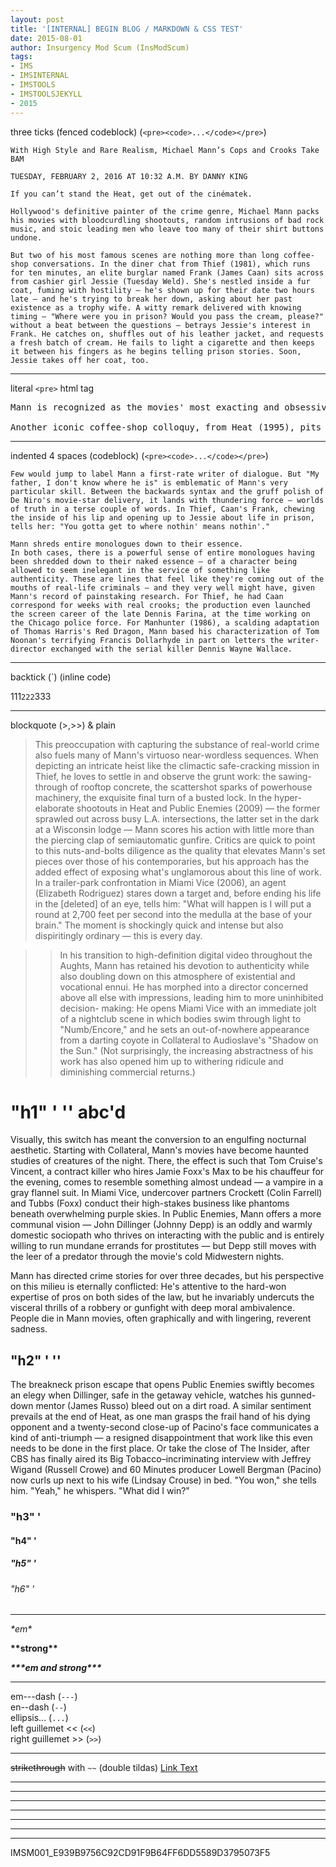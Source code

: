 ```yaml
---
layout: post
title: '[INTERNAL] BEGIN BLOG / MARKDOWN & CSS TEST'
date: 2015-08-01
author: Insurgency Mod Scum (InsModScum)
tags:
- IMS
- IMSINTERNAL
- IMSTOOLS
- IMSTOOLSJEKYLL
- 2015
---
```


three ticks (fenced codeblock) (`<pre><code>...</code></pre>`)

```
With High Style and Rare Realism, Michael Mann’s Cops and Crooks Take BAM

TUESDAY, FEBRUARY 2, 2016 AT 10:32 A.M. BY DANNY KING

If you can’t stand the Heat, get out of the cinématek.
```
```
Hollywood's definitive painter of the crime genre, Michael Mann packs his movies with bloodcurdling shootouts, random intrusions of bad rock music, and stoic leading men who leave too many of their shirt buttons undone.
```

```
But two of his most famous scenes are nothing more than long coffee-shop conversations. In the diner chat from Thief (1981), which runs for ten minutes, an elite burglar named Frank (James Caan) sits across from cashier girl Jessie (Tuesday Weld). She's nestled inside a fur coat, fuming with hostility — he's shown up for their date two hours late — and he's trying to break her down, asking about her past existence as a trophy wife. A witty remark delivered with knowing timing — "Where were you in prison? Would you pass the cream, please?" without a beat between the questions — betrays Jessie's interest in Frank. He catches on, shuffles out of his leather jacket, and requests a fresh batch of cream. He fails to light a cigarette and then keeps it between his fingers as he begins telling prison stories. Soon, Jessie takes off her coat, too.
```

---

literal `<pre>` html tag

<pre>
Mann is recognized as the movies' most exacting and obsessive chronicler of cops and criminals, night-owl figures whose commitment to the job leads to ruined relationships and chronic solitude — a reputation duly borne out in BAMcinématek's twelve-title retrospective. But the relatively unmacho qualities of Thief's diner scene — the sensitivity to real-time body language, to the awkward fitfulness of everyday conversation — are no less essential to the identity of his work.

Another iconic coffee-shop colloquy, from Heat (1995), pits yet two more Godfather alums, Robert De Niro and Al Pacino, against each other at the same table — but the movie also features a second intimate diner duet, one in line with Thief. This time, it's the elite crook (De Niro) who asks the girl, a shy bookstore clerk named Eady (Amy Brenneman), to pass the cream. She sparks up a conversation, and De Niro's cautious Neil gives in to her signals, suspending his code of isolation. He slides one seat closer at the counter and charms her with introductory questions. Strangers at the start of the scene, Neil and Eady are soon standing on his high-rise balcony, sipping something stronger and peering down at the shimmer of Los Angeles. When pressed for his family history, Neil says: "My father, I don't know where he is. Got a brother somewhere."
</pre>

---

indented 4 spaces (codeblock) (`<pre><code>...</code></pre>`)

    Few would jump to label Mann a first-rate writer of dialogue. But "My father, I don't know where he is" is emblematic of Mann's very particular skill. Between the backwards syntax and the gruff polish of De Niro's movie-star delivery, it lands with thundering force — worlds of truth in a terse couple of words. In Thief, Caan's Frank, chewing the inside of his lip and opening up to Jessie about life in prison, tells her: "You gotta get to where nothin' means nothin'."

    Mann shreds entire monologues down to their essence.
    In both cases, there is a powerful sense of entire monologues having been shredded down to their naked essence — of a character being allowed to seem inelegant in the service of something like authenticity. These are lines that feel like they're coming out of the mouths of real-life criminals — and they very well might have, given Mann's record of painstaking research. For Thief, he had Caan correspond for weeks with real crooks; the production even launched the screen career of the late Dennis Farina, at the time working on the Chicago police force. For Manhunter (1986), a scalding adaptation of Thomas Harris's Red Dragon, Mann based his characterization of Tom Noonan's terrifying Francis Dollarhyde in part on letters the writer-director exchanged with the serial killer Dennis Wayne Wallace.

---

backtick (`) (inline code)

111`222`333

---

blockquote (>,>>) & plain

>This preoccupation with capturing the substance of real-world crime also fuels many of Mann's virtuoso near-wordless sequences. When depicting an intricate heist like the climactic safe-cracking mission in Thief, he loves to settle in and observe the grunt work: the sawing-through of rooftop concrete, the scattershot sparks of powerhouse machinery, the exquisite final turn of a busted lock. In the hyper-elaborate shootouts in Heat and Public Enemies (2009) — the former sprawled out across busy L.A. intersections, the latter set in the dark at a Wisconsin lodge — Mann scores his action with little more than the piercing clap of semiautomatic gunfire. Critics are quick to point to this nuts-and-bolts diligence as the quality that elevates Mann's set pieces over those of his contemporaries, but his approach has the added effect of exposing what's unglamorous about this line of work. In a trailer-park confrontation in Miami Vice (2006), an agent (Elizabeth Rodriguez) stares down a target and, before ending his life in the [deleted] of an eye, tells him: "What will happen is I will put a round at 2,700 feet per second into the medulla at the base of your brain." The moment is shockingly quick and intense but also dispiritingly ordinary — this is every day.

>>In his transition to high-definition digital video throughout the Aughts, Mann has retained his devotion to authenticity while also doubling down on this atmosphere of existential and vocational ennui. He has morphed into a director concerned above all else with impressions, leading him to more uninhibited decision- making: He opens Miami Vice with an immediate jolt of a nightclub scene in which bodies swim through light to "Numb/Encore," and he sets an out-of-nowhere appearance from a darting coyote in Collateral to Audioslave's "Shadow on the Sun." (Not surprisingly, the increasing abstractness of his work has also opened him up to withering ridicule and diminishing commercial returns.)


# "h1" ' '' abc'd #

>
Visually, this switch has meant the conversion to an engulfing nocturnal aesthetic. Starting with Collateral, Mann's movies have become haunted studies of creatures of the night. There, the effect is such that Tom Cruise's Vincent, a contract killer who hires Jamie Foxx's Max to be his chauffeur for the evening, comes to resemble something almost undead — a vampire in a gray flannel suit. In Miami Vice, undercover partners Crockett (Colin Farrell) and Tubbs (Foxx) conduct their high-stakes business like phantoms beneath overwhelming purple skies. In Public Enemies, Mann offers a more communal vision — John Dillinger (Johnny Depp) is an oddly and warmly domestic sociopath who thrives on interacting with the public and is entirely willing to run mundane errands for prostitutes — but Depp still moves with the leer of a predator through the movie's cold Midwestern nights.


Mann has directed crime stories for over three decades, but his perspective on this milieu is eternally conflicted: He's attentive to the hard-won expertise of pros on both sides of the law, but he invariably undercuts the visceral thrills of a robbery or gunfight with deep moral ambivalence. People die in Mann movies, often graphically and with lingering, reverent sadness.

## "h2" ' '' ##

The breakneck prison escape that opens Public Enemies swiftly becomes an elegy when Dillinger, safe in the getaway vehicle, watches his gunned-down mentor (James Russo) bleed out on a dirt road. A similar sentiment prevails at the end of Heat, as one man grasps the frail hand of his dying opponent and a twenty-second close-up of Pacino's face communicates a kind of anti-triumph — a resigned disappointment that work like this even needs to be done in the first place. Or take the close of The Insider, after CBS has finally aired its Big Tobacco–incriminating interview with Jeffrey Wigand (Russell Crowe) and 60 Minutes producer Lowell Bergman (Pacino) now curls up next to his wife (Lindsay Crouse) in bed. "You won," she tells him. "Yeah," he whispers. "What did I win?"

### "h3" ' ###
#### "h4" ' ####
##### "h5" ' #####
###### "h6" ' ######

---

*\*em\**

**\*\*strong\*\***

***\*\*\*em and strong\*\*\****

---

em---dash (`---`) <br>
en--dash (`--`) <br>
ellipsis... (`...`) <br>
left guillemet << (`<<`) <br>
right guillemet >> (`>>`) <br>

---

~~strikethrough~~ with `~~` (double tildas)
[Link Text](http://example.org)

---
***
___
- - -
* * *
_ _ _

---

IMSM001_E939B9756C92CD91F9B64FF6DD5589D3795073F5